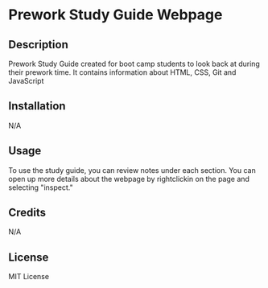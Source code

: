 # Prework Study Guide Webpage

## Description

Prework Study Guide created for boot camp students to look back at during their prework time. It contains information about HTML, CSS, Git and JavaScript



## Installation

N/A

## Usage

To use the study guide, you can review notes under each section. You can open up more details about the webpage by rightclickin on the page and selecting "inspect."

## Credits

N/A

## License

MIT License

